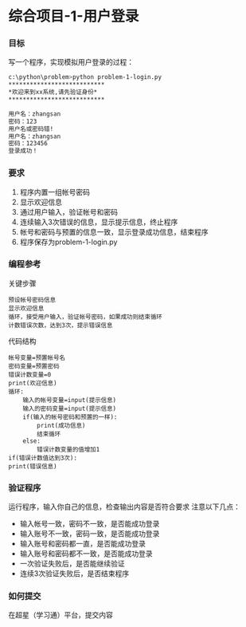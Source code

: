 # 综合项目-1-用户登录

### 目标
写一个程序，实现模拟用户登录的过程：
```sh
c:\python\problem>python problem-1-login.py
***************************
*欢迎来到xx系统,请先验证身份*
***************************

用户名：zhangsan
密码：123
用户名或密码错!
用户名：zhangsan
密码：123456
登录成功！
```

### 要求
1. 程序内置一组帐号密码
2. 显示欢迎信息
3. 通过用户输入，验证帐号和密码
4. 连续输入3次错误的信息，显示提示信息，终止程序
5. 帐号和密码与预置的信息一致，显示登录成功信息，结束程序
6. 程序保存为problem-1-login.py

### 编程参考
关键步骤
```
预设帐号密码信息
显示欢迎信息
循环，接受用户输入，验证帐号密码，如果成功则结束循环
计数错误次数，达到3次，提示错误信息
```
代码结构
```
帐号变量=预置帐号名
密码变量=预置密码
错误计数变量=0
print(欢迎信息)
循环:
    输入的帐号变量=input(提示信息)
    输入的密码变量=input(提示信息)
    if(输入的帐号密码和预置的一样):
        print(成功信息)
        结束循环
    else:
        错误计数变量的值增加1
if(错误计数值达到3次):
print(错误信息)
```

### 验证程序
运行程序，输入你自己的信息，检查输出内容是否符合要求
注意以下几点：
- 输入帐号一致，密码不一致，是否能成功登录
- 输入账号不一致，密码一致，是否能成功登录
- 输入账号和密码都一直，是否能成功登录
- 输入账号和密码都不一致，是否能成功登录
- 一次验证失败后，是否能继续验证
- 连续3次验证失败后，是否结束程序

### 如何提交
在超星（学习通）平台，提交内容